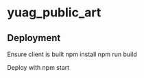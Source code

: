 # yuag_public_art

## Deployment


Ensure client is built
    npm install
    npm run build

Deploy with
    npm start
